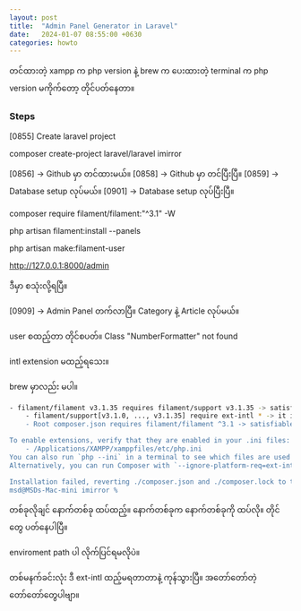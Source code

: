 ```yaml
---
layout: post
title:  "Admin Panel Generator in Laravel"
date:   2024-01-07 08:55:00 +0630
categories: howto
---
```



တင်ထားတဲ့ xampp က php version နဲ့ brew က ပေးထားတဲ့ terminal က php version မကိုက်တော့ တိုင်ပတ်နေတာ။


### Steps

[0855] Create laravel project


composer create-project laravel/laravel imirror


[0856] -> Github မှာ တင်ထားမယ်။
[0858] -> Github မှာ တင်ပြီးပြီ။
[0859] -> Database setup လုပ်မယ်။
[0901] -> Database setup လုပ်ပြီးပြီ။

composer require filament/filament:"^3.1" -W
 
php artisan filament:install --panels

php artisan make:filament-user

http://127.0.0.1:8000/admin

ဒီမှာ စသုံးလို့ရပြီ။

[0909] -> Admin Panel တက်လာပြီ။ Category နဲ့ Article လုပ်မယ်။


user စထည့်တာ တိုင်စပတ်။
Class "NumberFormatter" not found

intl extension မထည့်ရသေး။

brew မှာလည်း မပါ။
```bash
- filament/filament v3.1.35 requires filament/support v3.1.35 -> satisfiable by filament/support[v3.1.35].
    - filament/support[v3.1.0, ..., v3.1.35] require ext-intl * -> it is missing from your system. Install or enable PHP's intl extension.
    - Root composer.json requires filament/filament ^3.1 -> satisfiable by filament/filament[v3.1.0, ..., v3.1.35].

To enable extensions, verify that they are enabled in your .ini files:
    - /Applications/XAMPP/xamppfiles/etc/php.ini
You can also run `php --ini` in a terminal to see which files are used by PHP in CLI mode.
Alternatively, you can run Composer with `--ignore-platform-req=ext-intl` to temporarily ignore these required extensions.

Installation failed, reverting ./composer.json and ./composer.lock to their original content.
msd@MSDs-Mac-mini imirror %
```

တစ်ခုလိုချင် နောက်တစ်ခု ထပ်ထည့်။
နောက်တစ်ခုက နောက်တစ်ခုကို ထပ်လို။
တိုင်တွေ ပတ်နေပါပြီ။


enviroment path ပါ လိုက်ပြင်ရမလိုပဲ။

တစ်မနက်ခင်းလုံး ဒီ ext-intl ထည့်မရတာတာနဲ့ ကုန်သွားပြီ။
အတော်တော်တဲ့ တော်တော်တွေပါဗျာ။




